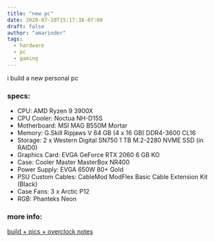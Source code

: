 ```yaml
---
title: "new pc"
date: 2020-07-20T15:17:38-07:00
draft: false
author: "amarinder"
tags:
  - hardware
  - pc
  - gaming
---
```


i build a new personal pc

### specs:

* CPU: AMD Ryzen 9 3900X
* CPU Cooler: Noctua NH-D15S
* Motherboard: MSI MAG B550M Mortar
* Memory: G.Skill Ripjaws V 64 GB (4 x 16 GB) DDR4-3600 CL16
* Storage: 2 x Western Digital SN750 1 TB M.2-2280 NVME SSD (in RAID0)
* Graphics Card: EVGA GeForce RTX 2060 6 GB KO
* Case: Cooler Master MasterBox NR400
* Power Supply: EVGA 650W 80+ Gold
* PSU Custom Cables: CableMod M​odFlex Bas​ic Cable E​xtension K​it (Black)
* Case Fans: 3 x Arctic P12
* RGB: Phanteks Neon

### more info:

[build + pics + overclock notes](https://ca.pcpartpicker.com/b/XwYH99 "pcpartpicker")

